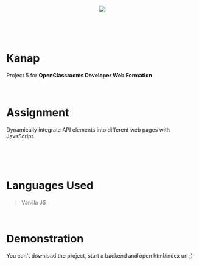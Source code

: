 <p align="center"><img src="https://user.oc-static.com/upload/2021/09/29/16329291678171_image2.png"></img></p>

<br><br><br>

# Kanap

Project 5 for **OpenClassrooms Developer Web Formation**
<br><br><br>

# Assignment

Dynamically integrate API elements into different web pages with JavaScript.

<br><br><br>

# Languages Used

> Vanilla JS

<br>

# Demonstration
You can't download the project, start a backend and open html/index url ;)
